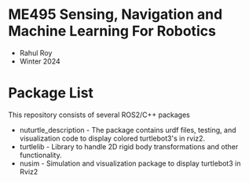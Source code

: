 # ME495 Sensing, Navigation and Machine Learning For Robotics
* Rahul Roy
* Winter 2024
# Package List
This repository consists of several ROS2/C++ packages
- nuturtle_description - The package contains urdf files, testing, and visualization code to display colored turtlebot3's in rviz2.
- turtlelib - Library to handle 2D rigid body transformations and other functionality.
- nusim - Simulation and visualization package to display turtlebot3 in Rviz2